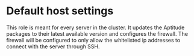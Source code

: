# Default host settings

This role is meant for every server in the cluster. It updates the Aptitude packages to their latest available version and configures the firewall. The firewall will be configured to only allow the whitelisted ip addresses to connect with the server through SSH.
